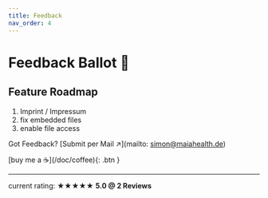 ```yaml
---
title: Feedback
nav_order: 4
---
```

# Feedback Ballot 📮

## Feature Roadmap
1. Imprint / Impressum
2. fix embedded files
3. enable file access

Got Feedback? [Submit per Mail ↗](mailto: simon@maiahealth.de)


<span class="fs-3">
[buy me a ☕️](/doc/coffee){: .btn }
</span>

---

current rating:
★★★★★ **5.0 @ 2 Reviews**